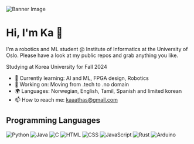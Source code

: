 ![Banner Image](banner.jpeg)

# Hi, I'm Ka 👋

I'm a robotics and ML student @ Institute of Informatics at the University of Oslo. Please have a look at my public repos and grab anything you like.

Studying at Korea University for Fall 2024

- 🌱 Currently learning: AI and ML, FPGA design, Robotics
- 🔭 Working on: Moving from .tech to .no domain
- 🌍 Languages: Norwegian, English, Tamil, Spanish and limited korean
- 📫 How to reach me: kaaathas@gmail.com

## Programming Languages

![Python](https://img.shields.io/badge/Python-FFD43B?style=for-the-badge&logo=python&logoColor=blue)
![Java](https://img.shields.io/badge/Java-ED8B00?style=for-the-badge&logo=openjdk&logoColor=white)
![C](https://img.shields.io/badge/C-00599C?style=for-the-badge&logo=c&logoColor=white)
![HTML](https://img.shields.io/badge/HTML5-E34F26?style=for-the-badge&logo=html5&logoColor=white)
![CSS](https://img.shields.io/badge/CSS3-1572B6?style=for-the-badge&logo=css3&logoColor=white)
![JavaScript](https://img.shields.io/badge/JavaScript-323330?style=for-the-badge&logo=javascript&logoColor=F7DF1E)
![Rust](https://img.shields.io/badge/Rust-black?style=for-the-badge&logo=rust&logoColor=#E57324)
![Arduino](https://img.shields.io/badge/Arduino-00979D?style=for-the-badge&logo=arduino&logoColor=white)
